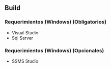 ## Build

### Requerimientos (Windows) (Obligatorios)
- Visual Studio
- Sql Server

### Requerimientos (Windows) (Opcionales)
- SSMS Studio